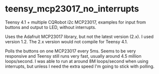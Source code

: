 # teensy_mcp23017_no_interrupts
Teensy 4.1 + multiple CQRobot i2c MCP23017, examples for input from buttons and output to LED, without interrupts.

Uses the Adafruit MCP23017 library, but not the latest version (2.x). I used version 1.2. The 2.x version would not compile for Teensy 4.1.

Polls the buttons on one MCP23017 every 5ms. Seems to be very responsive and Teensy still runs very fast, usually around 4.5 million loops/second. I was able to run at around 8M loops/second when using interrupts, but unless I need the extra speed I'm going to stick with polling.
